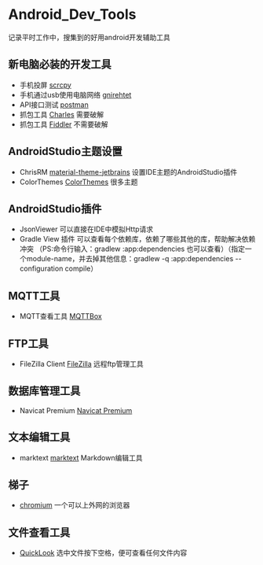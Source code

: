 # Android_Dev_Tools
记录平时工作中，搜集到的好用android开发辅助工具

## 新电脑必装的开发工具
- 手机投屏 [scrcpy](https://github.com/Genymobile/scrcpy)
- 手机通过usb使用电脑网络 [gnirehtet](https://github.com/Genymobile/gnirehtet)
- API接口测试 [postman](https://github.com/postmanlabs/postman-app-support)
- 抓包工具 [Charles](https://www.zzzmode.com/mytools/charles/) 需要破解
- 抓包工具 [Fiddler](https://www.telerik.com/download/fiddler) 不需要破解

## AndroidStudio主题设置
- ChrisRM [material-theme-jetbrains](https://github.com/ChrisRM/material-theme-jetbrains) 设置IDE主题的AndroidStudio插件
- ColorThemes [ColorThemes](http://color-themes.com/?view=index) 很多主题

## AndroidStudio插件
- JsonViewer 可以直接在IDE中模拟Http请求
- Gradle View 插件 可以查看每个依赖库，依赖了哪些其他的库，帮助解决依赖冲突
（PS:命令行输入：gradlew :app:dependencies 也可以查看）（指定一个module-name，并去掉其他信息：gradlew -q :app:dependencies --configuration compile）

## MQTT工具
- MQTT查看工具 [MQTTBox](https://github.com/workswithweb/MQTTBox)

## FTP工具
- FileZilla Client [FileZilla](https://www.filezilla.cn/download/client) 远程ftp管理工具

## 数据库管理工具
- Navicat Premium [Navicat Premium](http://www.rsdown.cn/down/55527.html)

## 文本编辑工具
- marktext [marktext](https://github.com/marktext/marktext) Markdown编辑工具

## 梯子
- [chromium](https://github.com/jjqqkk/chromium) 一个可以上外网的浏览器

## 文件查看工具
- [QuickLook](https://github.com/QL-Win/QuickLook) 选中文件按下空格，便可查看任何文件内容
